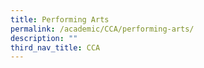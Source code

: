 ```yaml
---
title: Performing Arts
permalink: /academic/CCA/performing-arts/
description: ""
third_nav_title: CCA
---
```

